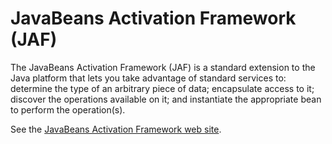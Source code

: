 # JavaBeans Activation Framework (JAF)

The JavaBeans Activation Framework (JAF) is a standard extension to the
Java platform that lets you take advantage of standard services to:
determine the type of an arbitrary piece of data; encapsulate access to
it; discover the operations available on it; and instantiate the
appropriate bean to perform the operation(s).

See the
[JavaBeans Activation Framework web site](https://eclipse-ee4j.github.io/jaf/).
